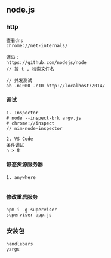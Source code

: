 ## node.js


### http

```
查看dns
chrome://net-internals/

源码：
https://github.com/nodejs/node
// 按 t , 检索文件名

// 并发测试
ab -n1000 -c10 http://localhost:2014/

```

#### 调试
```
1. Inspector
# node --inspect-brk argv.js
# chrome://inspect
// nim-node-inspector

2. VS Code
条件调试
n > 8

```

#### 静态资源服务器
```
1. anywhere


```


#### 修改重启服务
```
npm i -g superviser 
superviser app.js

```


### 安装包
```
handlebars
yargs


```
